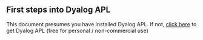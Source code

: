 ## First steps into Dyalog APL
This document presumes you have installed Dyalog APL. If not, [click here]() to get Dyalog APL (free for personal / non-commercial use)


